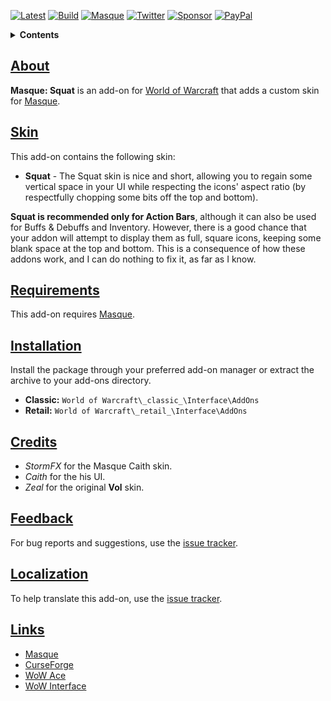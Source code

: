 [![Latest][Badge-Latest]][Latest]
[![Build][SVG-Build]][Build]
[![Masque][SVG-Masque]][Masque]
[![Twitter][SVG-Twitter]][Twitter]
[![Sponsor][SVG-Sponsor]][Sponsor]
[![PayPal][SVG-PayPal]][PayPal]

<details>
<summary><strong>Contents</strong></summary><p>

- [About](#About "Go to About")
- [Skin](#Skin "Go to Skin")
- [Requirements](#Requirements "Go to Requirements")
- [Installation](#Installation "Go to Installation")
- [Credits](#Credits "Go to Credits")
- [Feedback](#Feedback "Go to Feedback")
- [Localization](#Localization "Go to Localization")
- [Links](#Links "Go to Links")

</p></details>

## [About][Top]

**Masque: Squat** is an add-on for [World of Warcraft] that adds a custom skin for [Masque].

## [Skin][Top]

This add-on contains the following skin:

- **Squat** - The Squat skin is nice and short, allowing you to regain some vertical space in your UI while respecting the icons' aspect ratio (by respectfully chopping some bits off the top and bottom).

**Squat is recommended only for Action Bars**, although it can also be used for Buffs & Debuffs and Inventory. However, there is a good chance that your addon will attempt to display them as full, square icons, keeping some blank space at the top and bottom. This is a consequence of how these addons work, and I can do nothing to fix it, as far as I know.

## [Requirements][Top]

This add-on requires [Masque].

## [Installation][Top]

Install the package through your preferred add-on manager or extract the archive to your add-ons directory.

- **Classic:** `World of Warcraft\_classic_\Interface\AddOns`
- **Retail:** `World of Warcraft\_retail_\Interface\AddOns`

## [Credits][Top]

- _StormFX_ for the Masque Caith skin.
- _Caith_ for the his UI.
- _Zeal_ for the original **Vol** skin.

## [Feedback][Top]

For bug reports and suggestions, use the [issue tracker].

## [Localization][Top]

To help translate this add-on, use the [issue tracker].

## [Links][Top]

- [Masque][Masque]
- [CurseForge][CurseForge]
- [WoW Ace][WoW Ace]
- [WoW Interface]

[Links]: #

[Latest]: https://github.com/dlecina/Masque_Squat/releases (Latest Release)
[Build]: https://github.com/dlecina/Masque_Squat/actions?query=workflow%3ARelease (Build Status)
[Masque]: https://github.com/SFX-WoW/Masque (Download Masque)
[Twitter]: https://twitter.com/alllucky7s (Follow on Twitter)
[Sponsor]: https://github.com/sponsors/dlecina (Sponsor on GitHub)
[PayPal]: https://www.paypal.me/dlecina (Donate via PayPal)

[World of Warcraft]: https://worldofwarcraft.com (World of Warcraft)

[Issue Tracker]: https://github.com/dlecina/Masque_Squat/issues (Report an Issue)

[CurseForge]: https://www.curseforge.com/wow/addons/masque-squat (View on CurseForge)
[GitHub]: https://github.com/dlecina/Masque_Squat (View on GitHub)
[WoW Ace]: https://www.wowace.com/projects/masque-squat (View on WoW Ace)
[WoW Interface]: https://www.wowinterface.com/downloads/infoXXXX (View on WoW Interface)

[Top]: #Top (Top of the Page)

[Images]: #

[Badge-Latest]: https://img.shields.io/github/v/release/dlecina/Masque_Squat?include_prereleases&label=Latest&style=flat-square
[SVG-Build]: https://img.shields.io/github/workflow/status/dlecina/Masque_Squat/Release?label=Build&logo=github&logoColor=fff&style=flat-square
[SVG-Masque]: https://img.shields.io/endpoint?url=https://wow.stormfx.com/img/svg/masque-skin.json
[SVG-Twitter]: https://img.shields.io/badge/Twitter-1DA1F2?logo=twitter&logoColor=fff&style=flat-square
[SVG-Sponsor]: https://img.shields.io/badge/Sponsor-555?logo=github&logoColor=fff&style=flat-square
[SVG-PayPal]: https://img.shields.io/endpoint?url=https://www.stormfx.com/img/svg/paypal.json
